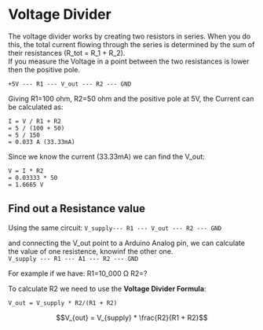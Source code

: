 # Voltage Divider

The voltage divider works by creating two resistors in series. When you do this, the total current flowing through the series is determined
by the sum of their resistances (R_tot = R_1 + R_2).  
If you measure the Voltage in a point between the two resistances is lower then the positive pole.
  
`` +5V --- R1 --- V_out --- R2 --- GND ``
  
Giving R1=100 ohm, R2=50 ohm and the positive pole at 5V, the Current can be calculated as:
```
I = V / R1 + R2
= 5 / (100 + 50)
= 5 / 150
= 0.033 A (33.33mA)
```

Since we know the current (33.33mA) we can find the V_out:
```
V = I * R2  
= 0.03333 * 50
= 1.6665 V
```

## Find out a Resistance value

Using the same circuit:
`` V_supply--- R1 --- V_out --- R2 --- GND ``

and connecting the V_out point to a Arduino Analog pin, we can calculate the value of one resistence, knowinf the other one.  
`` V_supply --- R1 --- A1 --- R2 --- GND ``

For example if we have:
R1=10_000 Ω
R2=?

To calculate R2 we need to use the **Voltage Divider Formula**:
``` 
V_out = V_supply * R2/(R1 + R2)
```

$$V_{out} = V_{supply} * \frac{R2}{R1 + R2}$$


